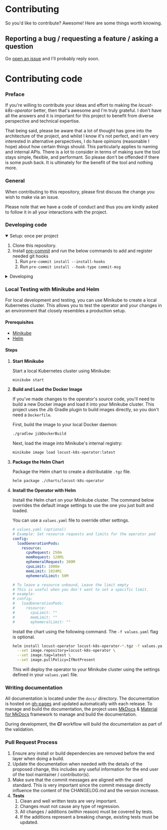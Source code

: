 # Contributing

So you'd like to contribute? Awesome! Here are some things worth knowing.

## Reporting a bug / requesting a feature / asking a question

Go [open an issue](https://github.com/AbdelrhmanHamouda/locust-k8s-operator/issues) and I'll probably reply soon.

# Contributing code

### Preface

If you're willing to contribute your ideas and effort to making the _locust-k8s-operator_ better, then that's awesome and I'm truly
grateful. I don't have all the answers and it is important for this project to benefit from diverse perspective and technical expertise.

That being said, please be aware that a lot of thought has gone into the architecture of the project, and whilst I know it's not perfect,
and I am very interested in alternative perspectives, I do have opinions (reasonable I hope) about how certain things should. This
particularly applies to naming and internal APIs. There is a lot to consider in terms of making sure the tool stays simple, flexible, and
performant. So please don't be offended if there is some push back. It is ultimately for the benefit of the tool and nothing more.

### General

When contributing to this repository, please first discuss the change you wish to make via an issue.

Please note that we have a code of conduct and thus you are kindly asked to follow it in all your interactions with the project.

### Developing code

<details open>
<summary>Setup: once per project</summary>

1. Clone this repository.
2. Install  [pre-commit](https://pre-commit.com/) and run the below commands to add and register needed git hooks
    1. Run `pre-commit install --install-hooks`
    2. Run `pre-commit install --hook-type commit-msg`

</details>

<details>
<summary>Developing</summary>

- This project follows the [Conventional Commits](https://www.conventionalcommits.org/) standard to
  automate [Semantic Versioning](https://semver.org/) and [Keep A Changelog](https://keepachangelog.com/)
  with [Commitizen](https://github.com/commitizen-tools/commitizen).

</details>

### Local Testing with Minikube and Helm

For local development and testing, you can use Minikube to create a local Kubernetes cluster. This allows you to test the operator and your changes in an environment that closely resembles a production setup.

#### Prerequisites

- [Minikube](https://minikube.sigs.k8s.io/docs/start/)
- [Helm](https://helm.sh/docs/intro/install/)

#### Steps

1.  **Start Minikube**

    Start a local Kubernetes cluster using Minikube:

    ```bash
    minikube start
    ```

2.  **Build and Load the Docker Image**

    If you've made changes to the operator's source code, you'll need to build a new Docker image and load it into your Minikube cluster. This project uses the Jib Gradle plugin to build images directly, so you don't need a `Dockerfile`.

    First, build the image to your local Docker daemon:
    ```bash
    ./gradlew jibDockerBuild
    ```

    Next, load the image into Minikube's internal registry:
    ```bash
    minikube image load locust-k8s-operator:latest
    ```

3.  **Package the Helm Chart**

    Package the Helm chart to create a distributable `.tgz` file.

    ```bash
    helm package ./charts/locust-k8s-operator
    ```

4.  **Install the Operator with Helm**

    Install the Helm chart on your Minikube cluster. The command below overrides the default image settings to use the one you just built and loaded.

    You can use a `values.yaml` file to override other settings.

    ```yaml
    # values.yaml (optional)
    # Example: Set resource requests and limits for the operator pod
    config:
      loadGenerationPods:
        resource:
          cpuRequest: 250m
          memRequest: 128Mi
          ephemeralRequest: 300M
          cpuLimit: 1000m
          memLimit: 1024Mi
          ephemeralLimit: 50M
    
    # To leave a resource unbound, Leave the limit empty
    # This is useful when you don't want to set a specific limit.
    # example:
    # config:
    #   loadGenerationPods:
    #     resource:
    #       cpuLimit: ""
    #       memLimit: ""
    #       ephemeralLimit: ""
    ```

    Install the chart using the following command. The `-f values.yaml` flag is optional.

    ```bash
    helm install locust-operator locust-k8s-operator-*.tgz -f values.yaml \
      --set image.repository=locust-k8s-operator \
      --set image.tag=latest \
      --set image.pullPolicy=IfNotPresent
    ```

    This will deploy the operator to your Minikube cluster using the settings defined in your `values.yaml` file.

### Writing documentation

All documentation is located under the `docs/` directory. The documentation is hosted
on [gh-pages](https://abdelrhmanhamouda.github.io/locust-k8s-operator/) and updated automatically with each release. To manage and build the
documentation, the project uses [MkDocs] & [Material for MkDocs] framework to manage and build the documentation.

During development, the **_CI_** workflow will build the documentation as part of the validation.

### Pull Request Process

1. Ensure any install or build dependencies are removed before the end layer when doing a build.
2. Update the documentation when needed with the details of the proposed change, this includes any useful information for the end user of
   the tool maintainer / contributor(s).
3. Make sure that the commit messages are aligned with the used standard. This is very important since the commit message directly influence
   the content of the CHANGELOG.md and the version increase.
4. **Tests**
    1. Clean and well written tests are very important.
    2. Changes must not cause any type of regression.
    3. All changes / additions (within reason) must be covered by tests.
    4. If the additions represent a breaking change, existing tests must be updated.

[//]: # (Documentation framework urls)

[MkDocs]: https://www.mkdocs.org/

[Material for MkDocs]: https://squidfunk.github.io/mkdocs-material/